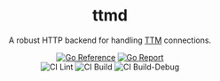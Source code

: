 <div align="center">
    <h1>ttmd</h1>
    <p>A robust HTTP backend for handling <a href="https://github.com/desertwitch/TTM-unRAID">TTM</a> connections.</p>
</div>

<div align="center">
<a href="https://pkg.go.dev/github.com/desertwitch/ttmd"><img src="https://pkg.go.dev/badge/github.com/desertwitch/ttmd.svg" alt="Go Reference"></a>
<a href="https://goreportcard.com/report/github.com/desertwitch/ttmd"><img alt="Go Report" src="https://goreportcard.com/badge/github.com/desertwitch/ttmd"></a>
<br>
<img alt="CI Lint" src="https://github.com/desertwitch/ttmd/actions/workflows/golangci-lint.yml/badge.svg">
<img alt="CI Build" src="https://github.com/desertwitch/ttmd/actions/workflows/golang-build.yml/badge.svg">
<img alt="CI Build-Debug" src="https://github.com/desertwitch/ttmd/actions/workflows/golang-build-debug.yml/badge.svg">
</div>
<br />
